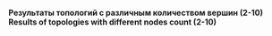 **Результаты топологий с различным количеством вершин  (2-10)**
**Results of topologies with different nodes count (2-10)**
